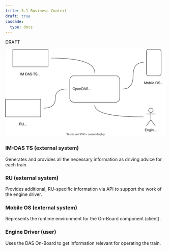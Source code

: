 ```yaml
---
title: 3.1 Business Context
draft: true
cascade:
  type: docs
---
```

DRAFT

![business_context.drawio.svg](business_context.drawio.svg)

### IM-DAS TS (external system)
Generates and provides all the necessary information as driving advice for each train.

### RU (external system)
Provides additional, RU-specific information via API to support the work of the engine driver.

### Mobile OS (external system)
Represents the runtime environment for the On-Board component (client). 

### Engine Driver (user)
Uses the DAS On-Board to get information relevant for operating the train.